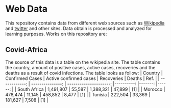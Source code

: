 # Web Data
This repository contains data from different web sources such as [Wikipedia](https://en.wikipedia.org/wiki/Main_Page) and [twitter](https://twitter.com) and other sites.
Data obtain is processed and analyzed for learning purposes. Works on this repository are:

## Covid-Africa
The source of this data is a table on the wikipedia site. The table contains the country, amount of positive cases, active cases, recoveries and the deaths as a result of covid infections.
The table looks as follow:
| Country       | Confirmed Cases  | Active confirmed cases | Recoveries | Deaths  | Ref.   |
| ------------: | ---------------: | ---------------------: |----------: |-------: |------: |
| South Africa  | 1,491,807        | 55,587                 | 1,388,321  | 47,899  |	[1] |
| Morocco       |   478,474        | 11,145                 |   458,852  |  8,477  |	[1] |
| Tunisia       |   222,504        | 33,369                 |   181,627  |  7,508  |	[1] |
